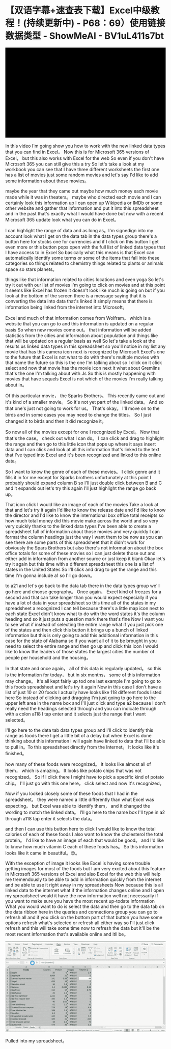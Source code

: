 # 【双语字幕+速查表下载】Excel中级教程！(持续更新中) - P68：69）使用链接数据类型 - ShowMeAI - BV1uL411s7bt

![](img/4d97d79ffce11a7a38a994122ad517dd_0.png)

In this video I'm going show you how to work with the new linked data types that you can find in Excel。 Now this is for Microsoft 365 versions of Excel， but this also works with Excel for the web So even if you don't have Microsoft 365 you can still give this a try So let's take a look at my workbook you can see that I have three different worksheets the first one has a list of movies just some random movies and let's say I'd like to add some information about those movies。

 maybe the year that they came out maybe how much money each movie made while it was in theaters。 maybe who directed each movie and I can certainly look this information up I can open up Wikipedia or IMDb or some other website and gather that information and put it into this spreadsheet and in the past that's exactly what I would have done but now with a recent Microsoft 365 update look what you can do in Excel。

 I can highlight the range of data and as long as。I'm signedign into my account look what I get on the data tab in the data types group there's a button here for stocks one for currencies and if I click on this button I get even more or this button pops open with the full list of linked data types that I have access to in Excel So basically what this means is that Excel can automatically identify some terms or some of the items that fall into these categories so things related to chemistry things related to plants or animals space so stars planets。

 things like that information related to cities locations and even yoga So let's try it out with our list of movies I'm going to click on movies and at this point it seems like Excel has frozen it doesn't look like much is going on but if you look at the bottom of the screen there is a message saying that it is converting the data into data that's linked it simply means that there is information being linked from the internet into Microsoft。

Excel and much of that information comes from Wolfram。 which is a website that you can go to and this information is updated on a regular basis So when new movies come out。 that information will be added statistics from the cities and information about population and things like that will be updated on a regular basis as well So let's take a look at the results us linked data types in this spreadsheet so you'll notice in my list any movie that has this camera icon next is recognized by Microsoft Excel's one to the future that Excel is not what to do with there's multiple movies with that name the future so this is the one I'm talking about so I click on it click select and now that movie has the movie icon next it what about Gremlins that's the one I'm talking about with Js So this is mostly happening with movies that have sequels Excel is not which of the movies I'm really talking about in。

Of this particular movie， the Sparks Brothers。 This recently came out and it's kind of a smaller movie。 So it's not yet part of the linked data。 And so that one's just not going to work for us。 That's okay。 I'll move on to the birds and in some cases you may need to change the titles。 So I just changed it to birds and then it did recognize it。

 So now all of the movies except for one I recognized by Excel。 Now that that's the case。 check out what I can do。 I can click and drag to highlight the range and then go to this little icon that pops up where it says insert data and I can click and look at all this information that's linked to the text that I've typed into Excel and it's been recognized and linked to this online data。

 So I want to know the genre of each of these movies。 I click genre and it fills it in for me except for Sparks brothers unfortunately at this point I probably should expand column B so I'll just double click between B and C and it expands out let's try this again I'll just highlight the range go back up。

That icon click I would like an image of each of the movies Take a look at that and let's try it again I'd like to know the release date and I'd like to know the director and I'd like to know the international box office total receipts so how much total money did this movie make across the world and so very very quickly thanks to the linked data types I've been able to create a spreadsheet full of information about those movies and very quickly I can format the column headings just the way I want them to be now as you can see there are some parts of this spreadsheet that it didn't work for obviously the Spars Brothers but also there's not information about the box office totals for some of these movies so I can just delete those out and either add in information from another source or just keep it blank Okay let's try it again but this time with a different spreadsheet this one is a list of states in the United States So I'll click and drag to get the range and this time I'm gonna include a1 so I'll go down。

to a21 and let's go back to the data tab there in the data types group we'll go here and choose geography。 Once again， Excel kind of freezes for a second and that can take longer than you would expect especially if you have a lot of data in your spreadsheet so this time all of the states in my spreadsheet a recognized I can tell because there's a little map icon next to each state Excel didn't know what to do with the word states it's the column heading and so it just puts a question mark there that's fine Now I want you to see what if instead of selecting the entire range what if you just pick one of the states and then click this button it brings up a bunch of linked information but this is only going to add this additional information in this case for the state of Alabama so if you want all of it to be brought in you need to select the entire range and then go up and click this icon I would like to know the leaders of those states the largest cities the number of people per household and the housing。

In that state and once again， all of this data is regularly updated。 so this is the information for today， but in six months， some of this information may change。 It's all kept fairly up tod one last example I'm going to go to this foods spreadsheet and let's try it again Now in this case I don't have a list of just 10 or 20 foods I actually have looks like 118 different foods listed here So instead of clicking and dragging I'm just going to go here to the upper left area in the name box and I'll just click and type a2 because I don't really need the headings selected through and you can indicate through with a colon a118 I tap enter and it selects just the range that I want selected。

 I'll go here to the data tab data types group and I'll click to identify this range as foods there I get a little bit of a delay but when Excel is done thinking about this information I will again have linked to data that I'll be able to pull in。To this spreadsheet directly from the Internet。 It looks like it's finished。

 how many of these foods were recognized。 It looks like almost all of them， which is amazing。 It looks like potato chips that was not recognized。 So if I click there I might have to pick a specific kind of potato chip。 I'll just go with this one here， click select and now it's recognized。

 Now if you looked closely some of these foods that I had in the spreadsheet。 they were named a little differently than what Excel was expecting。 but Excel was able to identify them， and it changed the wording to match the linked data。 I'll go here to the name box I'll type in a2 through a118 tap enter it selects the data。

 and then I can use this button here to click I would like to know the total calories of each of these foods I also want to know the cholesterol the total protein。 I'd like to have an image of each that would be good。 and I'd like to know how much vitamin C each of these foods has。 So this information looks like it came in beautiful。😊。

With the exception of image it looks like Excel is having some trouble getting images for most of the foods but I am very excited about this feature in Microsoft 365 versions of Excel and also Excel for the web this will help me tremendously to be able to add in information quickly from the internet and be able to use it right away in my spreadsheets Now because this is all linked data to the internet what if the information changes online and I open my spreadsheet would it have the new information well not necessarily if you want to make sure you have the most recent up-todate information What you would want to do is select the data and then go to the data tab on the data ribbon here in the queries and connections group you can go to refresh all and if you click on the bottom part of that button you have some options refresh what's selected or refresh all either way so I'll just click refresh and this will take some time now to refresh the data but it'll be the most recent information that's available online and itll be。



![](img/4d97d79ffce11a7a38a994122ad517dd_2.png)

Pulled into my spreadsheet。